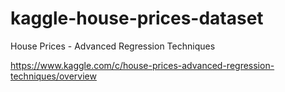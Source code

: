 # kaggle-house-prices-dataset

House Prices - Advanced Regression Techniques 

https://www.kaggle.com/c/house-prices-advanced-regression-techniques/overview
